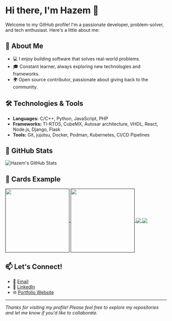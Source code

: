 # Hi there, I'm Hazem 👋

Welcome to my GitHub profile! I'm a passionate developer, problem-solver, and tech enthusiast. Here's a little about me:

## 🚀 About Me
- 💻 I enjoy building software that solves real-world problems.
- 🎓 Constant learner, always exploring new technologies and frameworks.
- 🌍 Open source contributor, passionate about giving back to the community.

## 🛠️ Technologies & Tools
- **Languages:** C/C++, Python, JavaScript, PHP 
- **Frameworks:** TI-RTOS, CubeMX, Autosar architecture, VHDL, React, Node.js, Django, Flask
- **Tools:** Git, jujutsu, Docker, Podman, Kubernetes, CI/CD Pipelines

## 🌟 GitHub Stats
![Hazem's GitHub Stats](https://github-readme-stats.vercel.app/api?username=hazem3443&show_icons=true&theme=radical)

## 🌟 Cards Example
<a href="">
  <img height=200 align="center" src="https://github-readme-stats.vercel.app/api?username=hazem3443&rank_icon=github&show=reviews,discussions_started,discussions_answered,prs_merged,prs_merged_percentage" />
</a>
<a href="">
  <img height=200 align="center" src="https://github-readme-stats.vercel.app/api/top-langs?username=hazem3443&layout=compact&langs_count=30&card_width=320" />
</a>

<a href="">
  <img align="center" src="https://github-readme-stats.vercel.app/api/pin/?username=hazem3443&repo=OTA" />
</a>
<a href="">
  <img align="center" src="https://github-readme-stats.vercel.app/api/pin/?username=hazem3443&repo=Mem_mgnt_interface" />
</a>

## 📫 Let's Connect!
- 📧 [Email](mailto:hazemkhaled3443@gmail.com)
- 💼 [LinkedIn](https://linkedin.com/in/hazemkhaled3443/) 
- 🌐 [Portfolio Website](https://hazem3443.github.io/Basics-Wrapup/)

---

*Thanks for visiting my profile! Please feel free to explore my repositories and let me know if you'd like to collaborate.*
